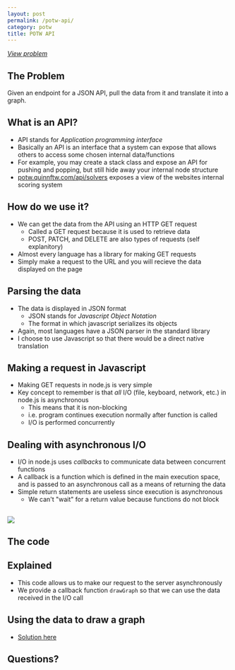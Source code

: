 ```yaml
---
layout: post
permalink: /potw-api/
category: potw
title: POTW API
---
```


*[View problem](http://potw.quinnftw.com/problem/2015/5/)*

## The Problem

Given an endpoint for a JSON API, pull the data from it and translate it into 
a graph.

## What is an API?

- API stands for *Application programming interface*
- Basically an API is an interface that a system can expose that allows 
others to access some chosen internal data/functions
- For example, you may create a stack class and expose an API for pushing and 
popping, but still hide away your internal node structure
- [potw.quinnftw.com/api/solvers](http://potw.quinnftw.com/api/solvers) exposes 
a view of the websites internal scoring system

## How do we use it?

- We can get the data from the API using an HTTP GET request
    - Called a GET request because it is used to retrieve data
    - POST, PATCH, and DELETE are also types of requests (self explanitory)
- Almost every language has a library for making GET requests
- Simply make a request to the URL and you will recieve the data displayed on the page

## Parsing the data

- The data is displayed in JSON format
    - JSON stands for *Javascript Object Notation*
    - The format in which javascript serializes its objects
- Again, most languages have a JSON parser in the standard library
- I choose to use Javascript so that there would be a direct native translation

## Making a request in Javascript

- Making GET requests in node.js is very simple
- Key concept to remember is that *all* I/O (file, keyboard, network, etc.) in node.js
is asynchronous
    - This means that it is non-blocking
    - i.e. program continues execution normally after function is called
    - I/O is performed concurrently

## Dealing with asynchronous I/O

- I/O in node.js uses *callbacks* to communicate data between concurrent functions
- A callback is a function which is defined in the main execution space, and 
is passed to an asynchronous call as a means of returning the data
- Simple return statements are useless since execution is asynchronous
    - We can't "wait" for a return value because functions do not block

## ![]({{site.file}}/images/potw/asyncio.png)

## The code

<script src="https://gist.github.com/Quinny/75f1fe5551e31221fc44.js"></script>

## Explained

- This code allows us to make our request to the server asynchronously
- We provide a callback function ``drawGraph`` so that we can use the data received
in the I/O call

## Using the data to draw a graph

- <a href="https://gist.github.com/Quinny/0b4dbc67c4b71545d826">Solution here</a>

## Questions?
